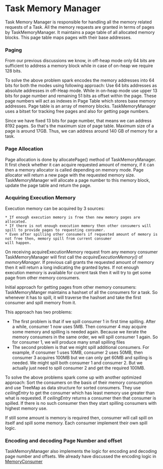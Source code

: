 # Task Memory Manager
Task Memory Manager is responsible for handling all the memory related requests of a Task. All the memory requests are granted
in terms of pages by TaskMemoryManager. It maintains a page table of all allocated memory blocks. This page table maps pages
with their base addresses.

### Paging 
From our previous discussions we know, in off-heap mode only 64 bits are sufficient to address a memory block while in case
of on-heap we require 128 bits. 

To solve the above problem spark encodes the memory addresses into 64 bits for both the modes using following approach:
Use 64 bits addresses as absolute addresses in off-Heap mode. While in on-heap mode use upper 13 bits for page number and 
remaining 51 bits as offset within the page. These page numbers will act as indexes in Page Table which stores base memory 
addresses. Page table is an array of memory blocks. TaskMemoryManager uses a bitset for tracking free pages and also for
getting page numbers.

Since we have fixed 13 bits for page number, that means we can address 8192 pages. So that's the maximum size of page table.
Maximum size of a page is around 17GB. Thus, we can address around 140 GB of memory for a task.


### Page Allocation
Page allocation is done by allocatePage() method of TaskMemoryManager. It first check whether it can acquire requested 
amount of memory, if it can then a memory allocator is called depending on memory mode. Page allocator will return a new
page with the requested memory size. TaskMemoryManager will allocate a page number to this memory block, update the page
table and return the page.


### Acquiring Execution Memory
Execution memory can be acquired by 3 sources:

    * If enough execution memory is free then new memory pages are allocated.
    * If there is not enough execution memory then other consumers will spill to provide pages to requesting consumer.
    * Even after spilling other consumers if requested amount of memory is not free then, memory spill from current consumer
    will happen.


On receiving acquireExecutionMemory request from any memory consumer TaskMemoryManager will first call the _acquireExecutionMemory()_ 
of _memoryManager_. If previous call grants the requested amount of memory then it will return a long indicating the granted 
bytes. If not enough execution memory is available for current task then it will try to get some page from other memory 
consumers. 

Initial approach for getting pages from other memory consumers:
TaskMemoryManger maintains a hashset of all the consumers for a task. So whenever it has to spill, it will traverse the 
hashset and take the first consumer and spill memory from it. 

This approach has two problems:
* The first problem is that if we spill consumer 1 in first time spilling. After a while, consumer 1 now uses 5MB. Then 
consumer 4 may acquire some memory and spilling is needed again. Because we iterate the memory consumers in the same order,
we will spill consumer 1 again. So for consumer 1, we will produce many small spilling files
* The second problem is that we might spill additional consumers. For example, if consumer 1 uses 10MB, consumer 2 uses 
50MB, then consumer 3 acquires 100MB but we can only get 60MB and spilling is needed. We might spill both consumer 1 and
consumer 2. But we actually just need to spill consumer 2 and get the required 100MB.

To solve the above problems spark come up with another optimized approach:
Sort the consumers on the basis of their memory consumption and use TreeMap as data structure for sorted consumers. 
They use _ceilingEntry_ to get the consumer which has least memory use greater than what is requested. If _ceilingEntry_
returns a consumer then that consumer is spilled. If there is no such consumer then they start spilling consumers with
highest memory use.

If still some amount is memory is required then, consumer will call spill on itself and spill some memory. Each consumer
implement their own spill logic.

### Encoding and decoding Page Number and offset
TaskMemoryManager also implements the logic for encoding and decoding page number and offsets. We already have discussed
the encoding logic in [MemoryConsumer](MemoryConsumer.md)  
